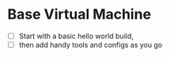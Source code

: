 # Base Virtual Machine

- [ ] Start with a basic hello world build, 
- [ ] then add handy tools and configs as you go